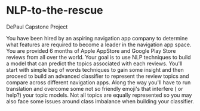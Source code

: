 # NLP-to-the-rescue
DePaul Capstone Project

You have been hired by an aspiring navigation app company to determine what features are required to become a leader in the navigation app space.  You are provided 6 months of Apple AppStore and Google Play Store reviews from all over the world.  Your goal is to use NLP techniques to build a model that can predict the topics associated with each reviews.  You'll start with simple bag of words techniques to gain some insight and then proceed to build an advanced classifier to represent the review topics and compare across different navigation apps.  Along the way you'll have to run translation and overcome some not so friendly emoji's that interfere ( or help?) your topic models.  Not all topics are equally represented so you may also face some issues around class imbalance when building your classifier.
